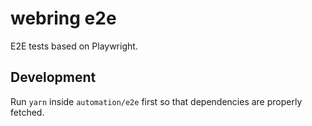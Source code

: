 # webring e2e

E2E tests based on Playwright.

## Development

Run `yarn` inside `automation/e2e` first so that dependencies are properly fetched.
